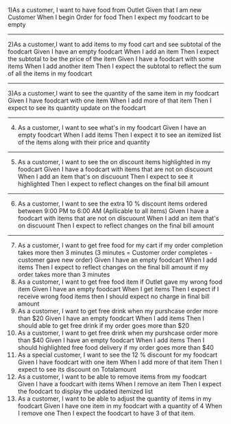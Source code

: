 1)As a customer, I want to have food from Outlet
Given that I am new Customer
When I begin Order for food
Then I expect my foodcart to be empty

----------------------------------------------------------
2)As a customer,I want to add items to my food cart and see subtotal of the foodcart
Given I have an empty foodcart
When I add an item
Then I expect the subtotal to be the price of the item
Given I have a foodcart with some items
When I add another item
Then I expect the subtotal to reflect the sum of all the items in my foodcart

--------------------------------------------------------------
3)As a customer,I want to see the quantity of the same item in my foodcart
Given I have foodcart with one item
When I add more of that item
Then I expect to see its quantity update on the foodcart


---------------------------------------------------------------------
4) As a customer, I want to see what's in my foodcart
   Given I have an empty foodcart
   When I add items
   Then I expect it to see an itemized list of the items along with their price and quantity
   
--------------------------------------------------------------

5) As a customer, I want to see the on discount items highlighted in my foodcart
   Given I have a foodcart with items that are not on discuount
   When I add an item that's on discuount
   Then I expect to see it highlighted
   Then I expect to reflect changes on the final bill amount
   
------------------------------------------------------------------
6) As a customer, I want to see the extra 10 % discount items ordered between 9:00 PM to 6:00 AM (Apllicable to all items)
   Given I have a foodcart with items that are not on discuount
   When I add an item that's on discuount
   Then I expect to reflect changes on the final bill amount
   
----------------------------------------------------
7) As a customer, I want to get free food for my cart if my order completion takes more then 3 minutes (3 minutes = Customer order completes - customer gave new order)
   Given I have an empty foodcart
   When I add items
   Then I expect to reflect changes on the final bill amount if my order takes more than 3 minutes
8) As a customer, I want to get free food item if Outlet gave my wrong food item
   Given I have an empty foodcart
   When I get items
   Then I expect if I receive wrong food items then I should expect no charge in final bill amount
9) As a customer, I want to get free drink when my purshcase order more than $20
   Given I have an empty foodcart
   When I add items
   Then I should able to get free drink if my order goes more than $20
10) As a customer, I want to get free drink when my purshcase order more than $40
    Given I have an empty foodcart
    When I add items
    Then I should highlighted free food delivery if my order goes more than $40
11) As a special customer, I want to see the 12 % discount for my foodcart
    Given I have foodcart with one item
    When I add more of that item
    Then I expect to see its discount on Totalamount
12) As a customer, I want to be able to remove items from my foodcart
    Given I have a foodcart with items
    When I remove an item
    Then I expect the foodcart to display the updated itemized list
13) As a customer, I want to be able to adjust the quantity of items in my foodcart
    Given I have one item in my foodcart with a quantity of 4
    When I remove one
    Then I expect the foodcart to have 3 of that item.